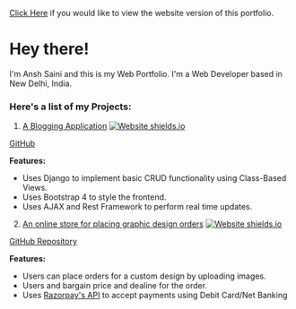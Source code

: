 [Click Here](https://ansh-saini.github.io/) if you would like to view the website version of this portfolio.

# Hey there!

I'm Ansh Saini and this is my Web Portfolio.
I'm a Web Developer based in New Delhi, India.

### Here's a list of my Projects:

1. [A Blogging Application](https://ansh-blog.herokuapp.com/) [![Website shields.io](https://img.shields.io/website-up-down-green-red/http/shields.io.svg)](http://shields.io/)

  [GitHub](https://github.com/ansh-saini/Blog/)
  
  **Features:**
  
  * Uses Django to implement basic CRUD functionality using Class-Based Views.
  * Uses Bootstrap 4 to style the frontend.
  * Uses AJAX and Rest Framework to perform real time updates. 
  
2. [An online store for placing graphic design orders](https://ash-website.herokuapp.com/) [![Website shields.io](https://img.shields.io/website-up-down-green-red/http/shields.io.svg)](http://shields.io/)

  [GitHub Repository](https://github.com/ansh-saini/GraphicDesignShop/)
  
   **Features:**
  
  * Users can place orders for a custom design by uploading images.
  * Users and bargain price and dealine for the order.
  * Uses [Razorpay's API](https://razorpay.com/) to accept payments using Debit Card/Net Banking
